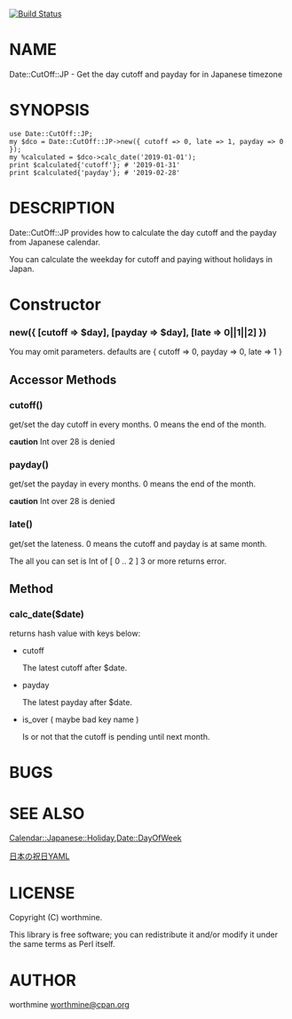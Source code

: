 [![Build Status](https://travis-ci.com/worthmine/Date-Cutoff-JP.svg?branch=master)](https://travis-ci.com/worthmine/Date-Cutoff-JP)
# NAME

Date::CutOff::JP - Get the day cutoff and payday for in Japanese timezone

# SYNOPSIS

    use Date::CutOff::JP;
    my $dco = Date::CutOff::JP->new({ cutoff => 0, late => 1, payday => 0 });
    my %calculated = $dco->calc_date('2019-01-01');
    print $calculated{'cutoff'}; # '2019-01-31'
    print $calculated{'payday'}; # '2019-02-28'

# DESCRIPTION

Date::CutOff::JP provides how to calculate the day cutoff and the payday from Japanese calendar.

You can calculate the weekday for cutoff and paying without holidays in Japan.

# Constructor

### new({ \[cutoff => $day\], \[payday => $day\], \[late => 0||1||2\] })

You may omit parameters. defaults are { cutoff => 0, payday => 0, late => 1 }

## Accessor Methods

### cutoff()

get/set the day cutoff in every months. 0 means the end of the month.

**caution** Int over 28 is denied

### payday()

get/set the payday in every months. 0 means the end of the month.

**caution** Int over 28 is denied

### late()

get/set the lateness. 0 means the cutoff and payday is at same month.

The all you can set is Int of \[ 0 .. 2 \] 3 or more returns error.

## Method

### calc\_date($date)

returns hash value with keys below:

- cutoff

    The latest cutoff after $date.

- payday

    The latest payday after $date.

- is\_over ( maybe bad key name )

    Is or not that the cutoff is pending until next month.

# BUGS

# SEE ALSO

[Calendar::Japanese::Holiday](https://metacpan.org/pod/Calendar::Japanese::Holiday),[Date::DayOfWeek](https://metacpan.org/pod/Date::DayOfWeek)

[日本の祝日YAML](https://github.com/holiday-jp/holiday_jp/blob/master/holidays.yml)

# LICENSE

Copyright (C) worthmine.

This library is free software; you can redistribute it and/or modify
it under the same terms as Perl itself.

# AUTHOR

worthmine <worthmine@cpan.org>
